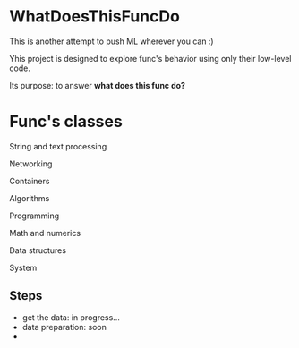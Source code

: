 # WhatDoesThisFuncDo

This is another attempt to push ML wherever you can :)

Yhis project is designed to explore func's behavior using only their low-level code.

Its purpose: to answer  **what does this func do?**


# Func's classes

String and text processing

Networking

Containers

Algorithms

Programming

Math and numerics

Data structures

System

## Steps

* get the data: in progress...
* data preparation: soon
* 


